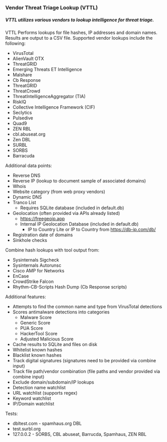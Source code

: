 ### Vendor Threat Triage Lookup (VTTL)
##### VTTL utilizes various vendors to lookup intelligence for threat triage.

VTTL Performs lookups for file hashes, IP addresses and domain names. Results are output to a CSV file. Supported vendor lookups include the following:
* VirusTotal
* AlienVault OTX
* ThreatGRID
* Emerging Threats ET Intelligence
* Malshare
* Cb Response
* ThreatGRID
* ThreatCrowd
* ThreatIntelligenceAggregator (TIA)
* RiskIQ
* Collective Intelligence Framework (CIF)
* Seclytics
* Pulsedive
* Quad9
* ZEN RBL
* cbl.abuseat.org
* Zen DBL
* SURBL
* SORBS
* Barracuda

Additional data points:
* Reverse DNS
* Reverse IP (lookup to document sample of associated domains)
* Whois
* Website category (from web proxy vendors)
* Dynamic DNS
* Tranco List
  * Requires SQLite database (included in default.db)
* Geolocation (often provided via APIs already listed)
  * https://freegeoip.app
  * Internal IP Geolocation Database (included in default.db)
    * IP to Country Lite or IP to Country from https://db-ip.com/db/
* Registration date of domains
* Sinkhole checks

Combine hash lookups with tool output from:
* Sysinternals Sigcheck
* Sysinternals Autorunsc
* Cisco AMP for Networks
* EnCase
* CrowdStrike Falcon
* Rhythm-CB-Scripts Hash Dump (Cb Response scripts)

Additional features:
* Attempts to find the common name and type from VirusTotal detections
* Scores antimalware detections into categories
	* Malware Score
	* Generic Score	
	* PUA Score
	* HackerTool Score
	* Adjusted Malicious Score
* Cache results to SQLite and files on disk
* Whitelist known hashes
* Blacklist known hashes
* Track digital signatures (signatures need to be provided via combine input)
* Track file path/vendor combination (file paths and vendor provided via combine input)
* Exclude domain/subdomain/IP lookups
* Detection name watchlist
* URL watchlist (supports regex)
* Keyword watchlist
* IP/Domain watchlist


Tests:
* dbltest.com - spamhaus.org DBL
* test.surbl.org
* 127.0.0.2 - SORBS,	CBL abuseat,	Barrucda,	Spamhaus, ZEN RBL

